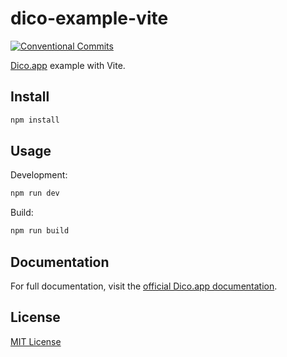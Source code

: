 # dico-example-vite

[![Conventional Commits][conventional-commits-src]][conventional-commits-href]

[Dico.app][dico] example with Vite.

## Install

```bash
npm install
```

## Usage

Development:
```bash
npm run dev
```

Build:
```bash
npm run build
```

## Documentation

For full documentation, visit the [official Dico.app documentation][dico-docs].

## License

[MIT License](./LICENSE)

<!-- Links -->

[dico]: https://dico.app
[dico-docs]: https://docs.dico.app/examples/vite

<!-- Badges -->

[conventional-commits-src]: https://img.shields.io/badge/Conventional%20Commits-1.0.0-yellow.svg
[conventional-commits-href]: https://conventionalcommits.org
